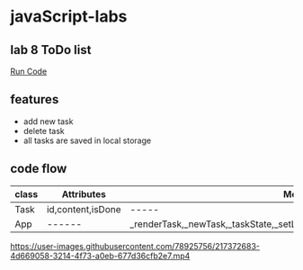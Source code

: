 # javaScript-labs

## lab 8 ToDo list 
[Run Code](https://marim99.github.io/javaScript-labs/)

## features 
- add new task
- delete task
- all tasks are saved in local storage

## code flow
  
| class | Attributes | 	Methods  |
| ------ | ------ | ------ |
| Task |  id,content,isDone| ----- |
| App | ------ | _renderTask,_newTask,_taskState,_setLocalStorage,_getLocalStorage,_deleteTask|


https://user-images.githubusercontent.com/78925756/217372683-4d669058-3214-4f73-a0eb-677d36cfb2e7.mp4

